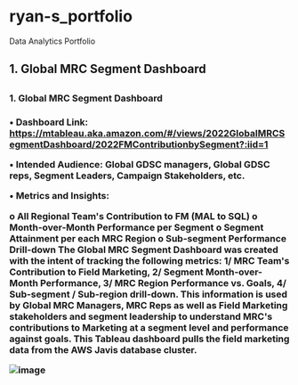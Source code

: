 # ryan-s_portfolio
Data Analytics Portfolio


<h2 align="left">1. Global MRC Segment Dashboard <h2>
  


<h3 align="left">1. Global MRC Segment Dashboard <h3>

•	Dashboard Link: https://mtableau.aka.amazon.com/#/views/2022GlobalMRCSegmentDashboard/2022FMContributionbySegment?:iid=1

•	Intended Audience: Global GDSC managers, Global GDSC reps, Segment Leaders, Campaign Stakeholders, etc. 

•	Metrics and Insights: 

o	All Regional Team's Contribution to FM (MAL to SQL)
o	Month-over-Month Performance per Segment
o	Segment Attainment per each MRC Region 
o	Sub-segment Performance Drill-down
The Global MRC Segment Dashboard was created with the intent of tracking the following metrics: 1/ MRC Team's Contribution to Field Marketing, 2/ Segment Month-over-Month Performance, 3/ MRC Region Performance vs. Goals, 4/ Sub-segment / Sub-region drill-down. This information is used by Global MRC Managers, MRC Reps as well as Field Marketing stakeholders and segment leadership to understand MRC's contributions to Marketing at a segment level and performance against goals. This Tableau dashboard pulls the field marketing data from the AWS Javis database cluster. 

![image](https://github.com/ryavse11/ryan-s_portfolio/assets/151677676/96a14285-3f27-4b78-808f-6cc617236a31)


